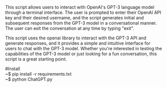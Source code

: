 This script allows users to interact with OpenAI's GPT-3 language model through a terminal interface. The user is prompted to enter their OpenAI API key and their desired username, and the script generates initial and subsequent responses from the GPT-3 model in a conversational manner. The user can exit the conversation at any time by typing "exit".

This script uses the openai library to interact with the GPT-3 API and generate responses, and it provides a simple and intuitive interface for users to chat with the GPT-3 model. Whether you're interested in testing the capabilities of the GPT-3 model or just looking for a fun conversation, this script is a great starting point.

#Install<br>
~$ pip install -r requirements.txt <br>
~$ python ChatGPT.py
